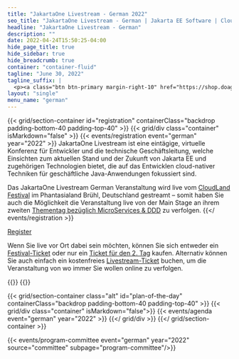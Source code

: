 ```yaml
---
title: "JakartaOne Livestream - German 2022"
seo_title: "JakartaOne Livestream - German | Jakarta EE Software | Cloud Native"
headline: "JakartaOne Livestream - German"
description: ""
date: 2022-04-24T15:50:25-04:00
hide_page_title: true
hide_sidebar: true
hide_breadcrumb: true
container: "container-fluid"
tagline: "June 30, 2022"
tagline_suffix: |
  <p><a class="btn btn-primary margin-right-10" href="https://shop.doag.org/events/cloudland/cfp/">Call For Papers</a></p>
layout: "single"
menu_name: "german"
---
```


{{< grid/section-container id="registration" containerClass="backdrop padding-bottom-40 padding-top-40" >}}
{{< grid/div class="container" isMarkdown="false" >}} 
{{< events/registration event="german" year="2022" >}}
JakartaOne Livestream ist eine eintägige, virtuelle Konferenz für Entwickler und die technische Geschäftsleitung, welche Einsichten zum aktuellen Stand und der Zukunft von Jakarta EE und zugehörigen Technologien bietet, die auf das Entwicklen cloud-nativer Techniken für geschäftliche Java-Anwendungen fokussiert sind.

Das JakartaOne Livestream German Veranstaltung wird live vom [CloudLand Festival](https://www.cloudland.org/de/home/) im Phantasialand Brühl, Deutschland gestreamt – somit haben Sie auch die Möglichkeit die Veranstaltung live von der Main Stage an ihrem zweiten [Thementag bezüglich MicroServices & DDD](https://shop.doag.org/events/cloudland/2022/agenda/#eventDay.1656540000) zu verfolgen.
{{</ events/registration >}}
<div class="row registration-2022-german-custom">
  <div class="col-xs-24 col-sm-8 col-md-6"></div>
  <div class="col-xs-24 col-sm-16 col-md-18">
    <p><a class="btn btn-bordered btn-secondary" href="https://en.shop.doag.org/events/cloudland/shop/">Register</a></p>
    <p class="margin-top-20">
      Wenn Sie live vor Ort dabei sein möchten, können Sie sich entweder ein <a href="https://shop.doag.org/shop/prd.271.cloudland-festival-pass/">Festival-Ticket</a> oder nur ein <a href="https://shop.doag.org/shop/prd.273.cloudland-day-ticket-day-2/">Ticket für den 2. Tag</a> kaufen. Alternativ können Sie auch einfach ein kostenfreies <a href="https://shop.doag.org/shop/prd.345.jakartaone-livestream/">Livestream-Ticket</a> buchen, um die Veranstaltung von wo immer Sie wollen online zu verfolgen.
    </p>
  </div>
</div>
{{</ grid/div >}} 
{{</ grid/section-container >}}

{{< grid/section-container class="alt" id="plan-of-the-day" containerClass="backdrop padding-bottom-40 padding-top-40" >}}
  {{< grid/div class="container" isMarkdown="false">}}
    {{< events/agenda event="german" year="2022" >}}
  {{</ grid/div >}}
{{</ grid/section-container >}}

<!-- Add user carousel for committee -->
{{< events/program-committee event="german" year="2022" source="committee" subpage="program-committee"/>}}
